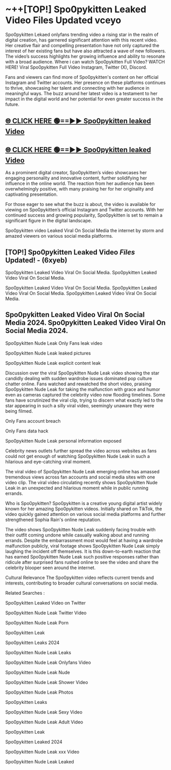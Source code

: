 # ~++[TOP!] Spo0pykitten Leaked Video Files Updated vceyo

 Spo0pykitten Lekaed onlyfans trending video a rising star in the realm of digital creation, has garnered significant attention with this recent video. Her creative flair and compelling presentation have not only captured the interest of her existing fans but have also attracted a wave of new followers. The video’s success highlights her growing influence and ability to resonate with a broad audience.
Where i can watch  Spo0pykitten Full Video? WATCH HERE! Viral  Spo0pykitten Full Video Instagram, Twitter (X), Discord.


Fans and viewers can find more of  Spo0pykitten's content on her official Instagram and Twitter accounts. Her presence on these platforms continues to thrive, showcasing her talent and connecting with her audience in meaningful ways. The buzz around her latest video is a testament to her impact in the digital world and her potential for even greater success in the future.


## [🌐 CLICK HERE 🟢==►►  Spo0pykitten leaked Video ](https://onlyclips.site?title=Spo0pykitten&ref=git)

## [🌐 CLICK HERE 🟢==►►  Spo0pykitten leaked Video ](https://onlyclips.site?title=Spo0pykitten&ref=git)


As a prominent digital creator,  Spo0pykitten’s video showcases her engaging personality and innovative content, further solidifying her influence in the online world. The reaction from her audience has been overwhelmingly positive, with many praising her for her originality and captivating presentation.

For those eager to see what the buzz is about, the video is available for viewing on  Spo0pykitten’s official Instagram and Twitter accounts. With her continued success and growing popularity,  Spo0pykitten is set to remain a significant figure in the digital landscape.


  Spo0pykitten video Leaked Viral On Social Media the internet by storm and amazed viewers on various social media platforms.


## [TOP!]  Spo0pykitten Leaked Video *Files* Updated! - (6xyeb) 

 Spo0pykitten Leaked Video Viral On Social Media. Spo0pykitten Leaked Video Viral On Social Media.

 Spo0pykitten Leaked Video Viral On Social Media. Spo0pykitten Leaked Video Viral On Social Media. Spo0pykitten Leaked Video Viral On Social Media.


##  Spo0pykitten Leaked Video Viral On Social Media 2024. Spo0pykitten Leaked Video Viral On Social Media 2024.
 Spo0pykitten Nude Leak Only Fans leak video

 Spo0pykitten Nude Leak leaked pictures

 Spo0pykitten Nude Leak explicit content leak

Discussion over the viral  Spo0pykitten Nude Leak video showing the star candidly dealing with sudden wardrobe issues dominated pop culture chatter online. Fans watched and rewatched the short video, praising  Spo0pykitten Nude Leak for taking the malfunction with grace and humor even as cameras captured the celebrity video now flooding timelines. Some fans have scrutinized the viral clip, trying to discern what exactly led to the star appearing in such a silly viral video, seemingly unaware they were being filmed.


Only Fans account breach

Only Fans data hack

 Spo0pykitten Nude Leak personal information exposed

Celebrity news outlets further spread the video across websites as fans could not get enough of watching  Spo0pykitten Nude Leak in such a hilarious and eye-catching viral moment.


The viral video of  Spo0pykitten Nude Leak emerging online has amassed tremendous views across fan accounts and social media sites with one video clip. The viral video circulating recently shows  Spo0pykitten Nude Leak in an unexpected and hilarious moment while in public running errands.


Who is  Spo0pykitten?  Spo0pykitten is a creative young digital artist widely known for her amazing  Spo0pykitten videos. Initially shared on TikTok, the video quickly gained attention on various social media platforms and further strengthened Sophia Rain's online reputation.

The video shows  Spo0pykitten Nude Leak suddenly facing trouble with their outfit coming undone while casually walking about and running errands. Despite the embarrassment most would feel at having a wardrobe malfunction publicly, viral footage shows  Spo0pykitten Nude Leak simply laughing the incident off themselves. It is this down-to-earth reaction that has earned  Spo0pykitten Nude Leak such positive responses rather than ridicule after surprised fans rushed online to see the video and share the celebrity blooper seen around the internet.

Cultural Relevance The  Spo0pykitten video reflects current trends and interests, contributing to broader cultural conversations on social media.

Related Searches :

 Spo0pykitten Leaked Video on Twitter

 Spo0pykitten Nude Leak Twitter Video

 Spo0pykitten Nude Leak Porn

 Spo0pykitten Leak 

 Spo0pykitten Leaks 2024

 Spo0pykitten Nude Leak Leaks

 Spo0pykitten Nude Leak Onlyfans Video

 Spo0pykitten Nude Leak Nude

 Spo0pykitten Nude Leak Shower Video

 Spo0pykitten Nude Leak Photos

 Spo0pykitten Leaks

 Spo0pykitten Nude Leak Sexy Video

 Spo0pykitten Nude Leak Adult Video

 Spo0pykitten Leak

 Spo0pykitten Leaked 2024

 Spo0pykitten Nude Leak xxx Video

 Spo0pykitten Nude Leak Leaked